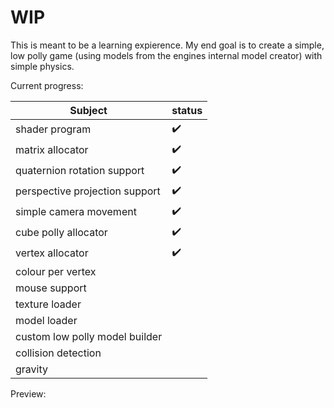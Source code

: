 # WIP

This is meant to be a learning expierence. My end goal is to create a simple, low polly game (using models from the engines internal model creator) with simple physics.

Current progress:

|Subject|status|
|-------|------|
|shader program| ✔️ |
|matrix allocator| ✔️|
|quaternion rotation support|✔️|
|perspective projection support|✔️|
|simple camera movement|✔️|
|cube polly allocator|✔️|
|vertex allocator|✔️|
|colour per vertex||
|mouse support||
|texture loader||
|model loader||
|custom low polly model builder||
|collision detection||
|gravity||

Preview:


